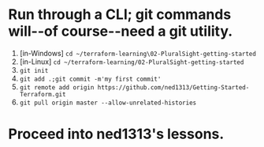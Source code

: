 # Run through a CLI; git commands will--of course--need a git utility.

1. [in-Windows] `cd ~/terraform-learning\02-PluralSight-getting-started`
1. [in-Linux] `cd ~/terraform-learning/02-PluralSight-getting-started`
2. `git init`
3. `git add .;git commit -m'my first commit'`
4. `git remote add origin https://github.com/ned1313/Getting-Started-Terraform.git`
5. `git pull origin master --allow-unrelated-histories`

# Proceed into ned1313's lessons.